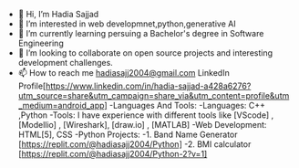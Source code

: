 - 👋 Hi, I’m Hadia Sajjad
- 👀 I’m interested in web developmnet,python,generative AI
- 🌱 I’m currently learning persuing a Bachelor's degree in Software Engineering
- 💞️ I’m looking to collaborate on open source projects and interesting development challenges.
- 📫 How to reach me hadiasajj2004@gmail.com LinkedIn Profile[https://www.linkedin.com/in/hadia-sajjad-a428a6276?utm_source=share&utm_campaign=share_via&utm_content=profile&utm_medium=android_app]
-Languages And Tools:
-Languages: C++ ,Python 
-Tools: I have experience with different tools like [VScode] , [Modellio] , [Wireshark], [draw.io] , [MATLAB]
-Web Development: HTML[5], CSS
-Python Projects:
  -1. Band Name Generator [https://replit.com/@hadiasajj2004/Python]
  -2. BMI calculator [https://replit.com/@hadiasajj2004/Python-2?v=1]
